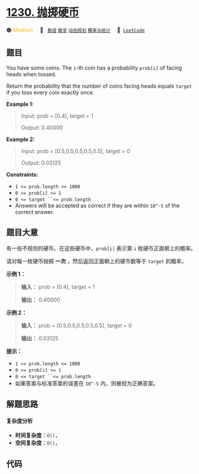 # [1230. 抛掷硬币](https://leetcode.com/problems/toss-strange-coins)

🟠 <font color=#ffb800>Medium</font>&emsp; 🔖&ensp; [`数组`](/tag/array.md) [`数学`](/tag/math.md) [`动态规划`](/tag/dynamic-programming.md) [`概率与统计`](/tag/probability-and-statistics.md)&emsp; 🔗&ensp;[`LeetCode`](https://leetcode.com/problems/toss-strange-coins)

## 题目

You have some coins.  The `i`-th coin has a probability `prob[i]` of facing
heads when tossed.

Return the probability that the number of coins facing heads equals `target`
if you toss every coin exactly once.



**Example 1:**

> Input: prob = [0.4], target = 1
> 
> Output: 0.40000

**Example 2:**

> Input: prob = [0.5,0.5,0.5,0.5,0.5], target = 0
> 
> Output: 0.03125

**Constraints:**

  * `1 <= prob.length <= 1000`
  * `0 <= prob[i] <= 1`
  * `0 <= target ``<= prob.length`
  * Answers will be accepted as correct if they are within `10^-5` of the correct answer.


## 题目大意

有一些不规则的硬币。在这些硬币中，`prob[i]` 表示第 `i` 枚硬币正面朝上的概率。

请对每一枚硬币抛掷 **一次** ，然后返回正面朝上的硬币数等于 `target` 的概率。



**示例 1：**

> 
> 
> 
> 
> 
> **输入：** prob = [0.4], target = 1
> 
> **输出：** 0.40000
> 
> 

**示例 2：**

> 
> 
> 
> 
> 
> **输入：** prob = [0.5,0.5,0.5,0.5,0.5], target = 0
> 
> **输出：** 0.03125
> 
> 



**提示：**

  * `1 <= prob.length <= 1000`
  * `0 <= prob[i] <= 1`
  * `0 <= target ``<= prob.length`
  * 如果答案与标准答案的误差在 `10^-5` 内，则被视为正确答案。


## 解题思路

#### 复杂度分析

- **时间复杂度**：`O()`，
- **空间复杂度**：`O()`，

## 代码

```javascript

```